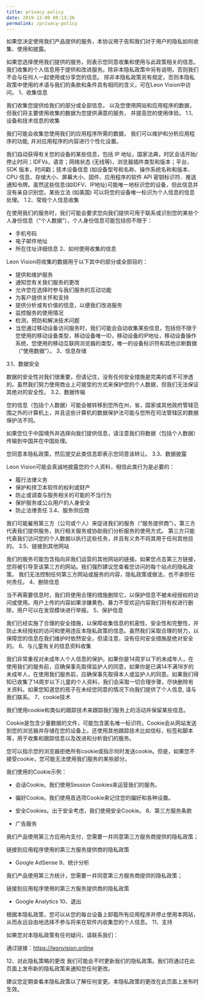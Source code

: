 ```yaml
---
title: privacy policy
date: 2019-12-09 08:13:26
permalink: /privacy-policy
---
```



如果您决定使用我们产品提供的服务，本协议用于告知我们对于用户的隐私如何收集、使用和披露。 

如果您选择使用我们提供的服务，则表示您同意收集和使用与此政策相关的信息。我们收集的个人信息用于提供和改进服务。除非本隐私政策中另有说明，否则我们不会与任何人一起使用或分享您的信息。
除非本隐私政策另有规定，否则本隐私政策中使用的术语与我们的条款和条件具有相同的含义，可在Leon Vision中访问。
1、收集信息

我们收集您提供给我们的部分或全部信息， 以及您使用网站和应用程序的数据， 但我们将主要使用收集的数据为您提供满意的服务， 并提高您的使用体验。
1.1、设备和技术信息的收集

我们可能会收集您使用我们的应用程序所需的数据， 我们可以维护和分析应用程序的功能, 并对应用程序的内容进行个性化设置。 

我们自动获得有关您的设备的某些信息，包括 IP 地址，国家法典，时区会话开始/停止时间；IDFVs，语言；网络状态 (无线等)，浏览器插件类型和版本；平台，SDK 版本，时间戳；技术设备信息 (如设备型号和名称、操作系统名称和版本、CPU 信息、存储大小、屏幕大小、固件、应用程序的软件 API 密钥标识符、推送通知令牌。虽然这些信息(如IDFV、IP地址)可能唯一地标识您的设备，但此信息并没有亲自识别您。某些立法 (如美国) 可以将您的设备唯一标识为个人信息的信息处理。
1.2、常规个人信息收集

在使用我们的服务时，我们可能会要求您向我们提供可用于联系或识别您的某些个人身份信息（“个人数据”），个人身份信息可能包括但不限于：
* 手机号码
* 电子邮件地址
* 所在住址详细信息
2、如何使用收集的信息

Leon Vision将收集的数据用于以下其中的部分或全部目的：
* 提供和维护服务
* 通知您有关我们服务的更改
* 允许您在选择时参与我们服务的互动功能
* 为客户提供关怀和支持
* 提供分析或有价值的信息，以便我们改进服务
* 监控服务的使用情况
* 检测，预防和解决技术问题
* 当您通过移动设备访问服务时，我们可能会自动收集某些信息，包括但不限于您使用的移动设备类型，移动设备唯一ID，移动设备的IP地址，移动设备操作系统，您使用的移动互联网浏览器的类型，唯一的设备标识符和其他诊断数据（“使用数据”）。
3、信息存储

3.1、数据安全

数据的安全性对我们很重要，但请记住，没有任何安全措施是完美的或不可渗透的。虽然我们努力使用商业上可接受的方式来保护您的个人数据，但我们无法保证其绝对的安全性。
3.2、数据传输

您的信息（包括个人数据）可能会被转移到您所在州，省，国家或其他政府管辖范围之外的计算机上，并且这些计算机的数据保护法可能与您所在司法管辖区的数据保护法不同。 

如果您位于中国境外并选择向我们提供信息，请注意我们将数据（包括个人数据）传输到中国并在中国处理。 

您同意本隐私政策，然后提交此类信息即表示您同意该转让。
3.3、数据披露

Leon Vision可能会真诚地披露您的个人资料，相信此类行为是必要的：
* 履行法律义务
* 保护和捍卫本软件的权利或财产
* 防止或调查与服务相关的可能的不当行为
* 保护服务或公众用户的人身安全
* 防止法律责任
3.4、服务供应商

我们可能雇用第三方（公司或个人）来促进我们的服务（“服务提供商”）。第三方代表我们提供服务，执行相关服务或协助我们分析服务的使用方式。 第三方只能代表我们访问您的个人数据以执行这些任务，并且有义务不将其用于任何其他目的。
3.5、链接到其他网站

我们的服务可能包含指向非我们运营的其他网站的链接。如果您点击第三方链接，您将被引导至该第三方的网站。我们强烈建议您查看您访问的每个站点的隐私政策。 我们无法控制任何第三方网站或服务的内容，隐私政策或做法，也不承担任何责任。
4、删除信息

当不再需要信息时，我们将使用合理的措施删除它，以保护信息不被未经授权的访问或使用。用户上传的内容如果涉嫌黄色、暴力不受欢迎内容我们将有权进行删除，用户可以在发现模块进行举报。
5、保护信息

我们已经实施了合理的安全措施，以保障收集信息的机密性、安全性和完整性，并防止未经授权的访问和使用违反本隐私政策的信息。虽然我们采取合理的努力，以保障您的信息在我们维护时依然安全，但请注意，没有任何安全措施是绝对安全的。
6、与儿童有关的信息资料收集

我们非常重视对未成年人个人信息的保护。如果你是14周岁以下的未成年人，在使用我们的服务前，应确保事先取得监护人的同意，如果你是已满14不满18岁的未成年人，在使用我们服务前，应确保事先取得本人或监护人的同意。如果我们得知已收集了14周岁以下儿童的个人资料，我们会采取一切合理步骤，尽快删除有关资料。如果您知道您的孩子在未经您同意的情况下向我们提供了个人信息, 请与我们联系。
7、cookie技术

我们使用cookie和类似的跟踪技术来跟踪我们服务上的活动并保留某些信息。 

Cookie是包含少量数据的文件，可能包含匿名唯一标识符。Cookie会从网站发送到您的浏览器并存储在您的设备上。还使用其他跟踪技术比如信标，标签和脚本等，用于收集和跟踪信息以及改进和分析我们的服务。 

您可以指示您的浏览器拒绝所有cookie或指示何时发送cookie。但是，如果您不接受cookie，您可能无法使用我们服务的某些部分。 

我们使用的Cookie示例：
* 会话Cookie。我们使用Session Cookies来运营我们的服务。
* 偏好Cookie。我们使用首选项Cookie来记住您的偏好和各种设置。
* 安全Cookies。出于安全考虑，我们使用安全Cookie。
8、第三方服务条款

* 广告服务

我们产品使用第三方应用内支付，您需要一并同意第三方服务商提供的隐私政策； 

链接到应用程序使用的第三方服务提供商的隐私政策
* Google AdSense
9、统计分析

我们产品使用第三方统计，您需要一并同意第三方服务商提供的隐私政策； 

链接到应用程序使用的第三方服务提供商的隐私政策
* Google Analytics
10、退出

根据本隐私政策，您可以从您的每台设备上卸载所有应用程序并停止使用本网站，从而永远自由地选择不参与将来在软件内收集您的个人信息。
11、支持

如果您对本隐私政策有任何疑问，请联系我们： 

通过链接：https://leonvision.online  

12、对此隐私策略的更改
我们可能会不时更新我们的隐私政策。我们将通过在此页面上发布新的隐私政策来通知您任何更改。 

建议您定期查看本隐私政策以了解任何变更。本隐私政策的更改在此页面上发布时生效。
